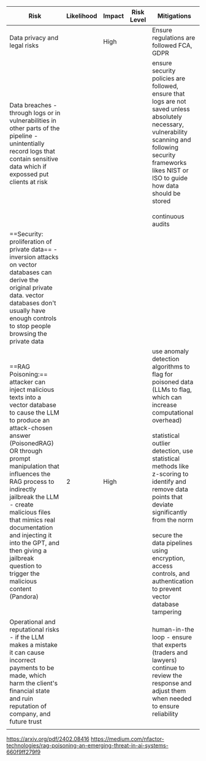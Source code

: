 
| Risk                                                                                                                                                                                                                                                                                                                                                                                                                  | Likelihood | Impact | Risk Level | Mitigations                                                                                                                                                                                                                                                                                                                                                                                                |
| --------------------------------------------------------------------------------------------------------------------------------------------------------------------------------------------------------------------------------------------------------------------------------------------------------------------------------------------------------------------------------------------------------------------- | ---------- | ------ | ---------- | ---------------------------------------------------------------------------------------------------------------------------------------------------------------------------------------------------------------------------------------------------------------------------------------------------------------------------------------------------------------------------------------------------------- |
| Data privacy and legal risks                                                                                                                                                                                                                                                                                                                                                                                          |            | High   |            | Ensure regulations are followed FCA, GDPR                                                                                                                                                                                                                                                                                                                                                                  |
| Data breaches - through logs or in vulnerabilities in other parts of the pipeline - unintentially record logs that contain sensitive data which if expossed put clients at risk                                                                                                                                                                                                                                       |            |        |            | ensure security policies are followed, ensure that logs are not saved unless absolutely necessary, vulnerability scanning and following security frameworks likes NIST or ISO to guide how data should be stored<br><br>continuous audits                                                                                                                                                                  |
| ==Security:<br>proliferation of private data== - inversion attacks on vector databases can derive the original private data. vector databases don't usually have enough controls to stop people browsing the private data                                                                                                                                                                                             |            |        |            |                                                                                                                                                                                                                                                                                                                                                                                                            |
| ==RAG Poisoning:== attacker can inject malicious texts into a vector database to cause the LLM to produce an attack-chosen answer (PoisonedRAG) OR through prompt manipulation that influences the RAG process to indirectly jailbreak the LLM - create malicious files that mimics real documentation and injecting it into the GPT, and then giving a jailbreak question to trigger the malicious content (Pandora) | 2          | High   |            | use anomaly detection algorithms to flag for poisoned data (LLMs to flag, which can increase computational overhead)<br><br>statistical outlier detection, use statistical methods like z-scoring to identify and remove data points that deviate significantly from the norm <br><br>secure the data pipelines using encryption, access controls, and authentication to prevent vector database tampering |
| Operational and reputational risks - if the LLM makes a mistake it can cause incorrect payments to be made, which harm the client's financial state and ruin reputation of company, and future trust                                                                                                                                                                                                                  |            |        |            | human-in-the loop - ensure that experts (traders and lawyers) continue to review the response and adjust them when needed to ensure reliability                                                                                                                                                                                                                                                            |
|                                                                                                                                                                                                                                                                                                                                                                                                                       |            |        |            |                                                                                                                                                                                                                                                                                                                                                                                                            |

https://arxiv.org/pdf/2402.08416
https://medium.com/nfactor-technologies/rag-poisoning-an-emerging-threat-in-ai-systems-660f9ff279f9